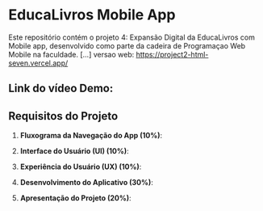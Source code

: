 # EducaLivros Mobile App

Este repositório contém o projeto 4: Expansão Digital da EducaLivros com Mobile app, desenvolvido como parte da cadeira de Programaçao Web Mobile na faculdade. [...] versao web: https://project2-html-seven.vercel.app/
<h2>Link do vídeo Demo: </h2>

## Requisitos do Projeto

1. **Fluxograma da Navegação do App (10%)**:

2. **Interface do Usuário (UI) (10%)**: 

3. **Experiência do Usuário (UX) (10%)**:

4. **Desenvolvimento do Aplicativo (30%)**: 

5. **Apresentação do Projeto (20%)**:

